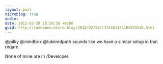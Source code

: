 ```yaml
---
layout: post
microblog: true
audio: 
date: 2012-02-28 15:28:56 +0100
guid: http://samdeane.micro.blog/2012/02/28/t174501341186625536.html
---
```

@pilky @mindbrix @lukeredpath sounds like we have a similar setup in that regard. 

None of mine are in /Developer.
